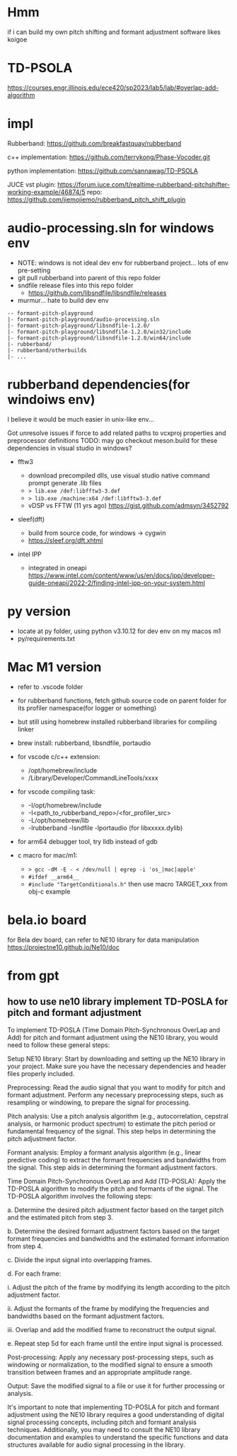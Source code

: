 # Hmm #

if i can build my own pitch shifting and formant adjustment software likes koigoe

# TD-PSOLA #

https://courses.engr.illinois.edu/ece420/sp2023/lab5/lab/#overlap-add-algorithm


# impl #

Rubberband: 
https://github.com/breakfastquay/rubberband

c++ implementation: 
https://github.com/terrykong/Phase-Vocoder.git

python implementation: 
https://github.com/sannawag/TD-PSOLA

JUCE vst plugin: 
https://forum.juce.com/t/realtime-rubberband-pitchshifter-working-example/46874/5
repo: 
https://github.com/jiemojiemo/rubberband_pitch_shift_plugin

# audio-processing.sln for windows env #

- NOTE: windows is not ideal dev env for rubberband project... lots of env pre-setting
- git pull rubberband into parent of this repo folder
- sndfile release files into this repo folder
  - https://github.com/libsndfile/libsndfile/releases
- murmur... hate to build dev env
```
-- formant-pitch-playground
|- formant-pitch-playground/audio-processing.sln
|- formant-pitch-playground/libsndfile-1.2.0/
|- formant-pitch-playground/libsndfile-1.2.0/win32/include
|- formant-pitch-playground/libsndfile-1.2.0/win64/include
|- rubberband/
|- rubberband/otherbuilds
|- ...
```

# rubberband dependencies(for windoiws env) #

I believe it would be much easier in unix-like env... 

Got unresolve issues if force to add related paths to vcxproj properties and preprocessor definitions
TODO: may go checkout meson.build for these dependencies in visual studio in windows?

- fftw3
  - download precompiled dlls, use visual studio native command prompt generate .lib files
  - `> lib.exe /def:libfftw3-3.def`
  - `> lib.exe /machine:x64 /def:libfftw3-3.def`
  - vDSP vs FFTW (11 yrs ago) https://gist.github.com/admsyn/3452792

- sleef(dft)
  - build from source code, for windows -> cygwin
  - https://sleef.org/dft.xhtml

- intel IPP
  - integrated in oneapi https://www.intel.com/content/www/us/en/docs/ipp/developer-guide-oneapi/2022-2/finding-intel-ipp-on-your-system.html

# py version #

- locate at py folder, using python v3.10.12 for dev env on my macos m1
- py/requirements.txt

# Mac M1 version #
- refer to .vscode folder
- for rubberband functions, fetch github source code on parent folder for its profiler namespace(for logger or something)
- but still using homebrew installed rubberband libraries for compiling linker
- brew install: rubberband, libsndfile, portaudio
- for vscode c/c++ extension:
  - /opt/homebrew/include
  - /Library/Developer/CommandLineTools/xxxx
- for vscode compiling task:
  - -I/opt/homebrew/include
  - -I<path_to_rubberband_repo>/<for_profiler_src>
  - -L/opt/homebrew/lib
  - -lrubberband -lsndfile -lportaudio (for libxxxxx.dylib)
- for arm64 debugger tool, try lldb instead of gdb

- c macro for mac/m1: 
  - `> gcc -dM -E - < /dev/null | egrep -i 'os_|mac|apple'`
  - `#ifdef __arm64__`
  - `#include "TargetConditionals.h"` then use macro TARGET_xxx from obj-c example

# bela.io board #

for Bela dev board, can refer to NE10 library for data manipulation
https://projectne10.github.io/Ne10/doc

# from gpt #

## how to use ne10 library implement TD-POSLA for pitch and formant adjustment ##

To implement TD-POSLA (Time Domain Pitch-Synchronous OverLap and Add) for pitch and formant adjustment using the NE10 library, you would need to follow these general steps:

Setup NE10 library: Start by downloading and setting up the NE10 library in your project. Make sure you have the necessary dependencies and header files properly included.

Preprocessing: Read the audio signal that you want to modify for pitch and formant adjustment. Perform any necessary preprocessing steps, such as resampling or windowing, to prepare the signal for processing.

Pitch analysis: Use a pitch analysis algorithm (e.g., autocorrelation, cepstral analysis, or harmonic product spectrum) to estimate the pitch period or fundamental frequency of the signal. This step helps in determining the pitch adjustment factor.

Formant analysis: Employ a formant analysis algorithm (e.g., linear predictive coding) to extract the formant frequencies and bandwidths from the signal. This step aids in determining the formant adjustment factors.

Time Domain Pitch-Synchronous OverLap and Add (TD-POSLA): Apply the TD-POSLA algorithm to modify the pitch and formants of the signal. The TD-POSLA algorithm involves the following steps:

a. Determine the desired pitch adjustment factor based on the target pitch and the estimated pitch from step 3.

b. Determine the desired formant adjustment factors based on the target formant frequencies and bandwidths and the estimated formant information from step 4.

c. Divide the input signal into overlapping frames.

d. For each frame:

i. Adjust the pitch of the frame by modifying its length according to the pitch adjustment factor.

ii. Adjust the formants of the frame by modifying the frequencies and bandwidths based on the formant adjustment factors.

iii. Overlap and add the modified frame to reconstruct the output signal.

e. Repeat step 5d for each frame until the entire input signal is processed.

Post-processing: Apply any necessary post-processing steps, such as windowing or normalization, to the modified signal to ensure a smooth transition between frames and an appropriate amplitude range.

Output: Save the modified signal to a file or use it for further processing or analysis.

It's important to note that implementing TD-POSLA for pitch and formant adjustment using the NE10 library requires a good understanding of digital signal processing concepts, including pitch and formant analysis techniques. Additionally, you may need to consult the NE10 library documentation and examples to understand the specific functions and data structures available for audio signal processing in the library.

